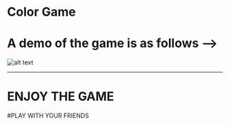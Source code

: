 
# Color Game

# A demo of the game is as follows -->
![alt text](https://github.com/Devansh-1007/hackOverFlow_assignment1/blob/master/ezgif.com-gif-maker.gif)

---
# ENJOY THE GAME
#PLAY WITH YOUR FRIENDS
